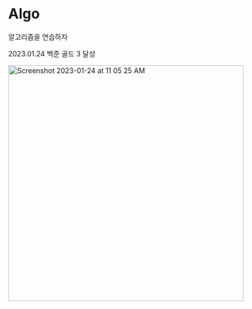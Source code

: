 # Algo

알고리즘을 연습하자

2023.01.24 백준 골드 3 달성

<img width="475" alt="Screenshot 2023-01-24 at 11 05 25 AM" src="https://user-images.githubusercontent.com/101260709/214207222-9d9d9fe4-fce6-4eb5-86cb-d8211022b3ea.png">
